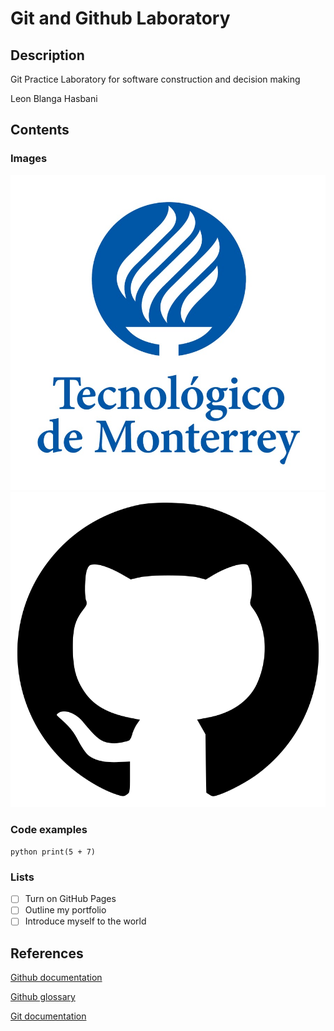 # Git and Github Laboratory
## Description
Git Practice Laboratory for software construction and decision making 

Leon Blanga Hasbani

## Contents
### Images

![TEC´s Logo](logo.jpg)
![img2](logoGit.png)
### Code examples

```python print(5 + 7) ```

### Lists

- [ ] Turn on GitHub Pages
- [ ] Outline my portfolio
- [ ] Introduce myself to the world

## References
[Github documentation](https://docs.github.com/en)

[Github glossary](https://docs.github.com/en/get-started/learning-about-github/github-glossary)

[Git documentation](https://git-scm.com/doc)
